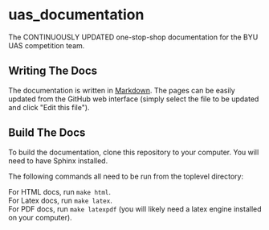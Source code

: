 # uas_documentation
The CONTINUOUSLY UPDATED one-stop-shop documentation for the BYU UAS competition team.

## Writing The Docs
The documentation is written in [Markdown](https://github.com/adam-p/markdown-here/wiki/Markdown-Cheatsheet). 
The pages can be easily updated from the GitHub web interface (simply select
the file to be updated and click "Edit this file").

## Build The Docs
To build the documentation, clone this repository to your computer. You will 
need to have Sphinx installed.

The following commands all need to be run from the toplevel directory:

For HTML docs, run `make html`.  
For Latex docs, run `make latex`.  
For PDF docs, run `make latexpdf` (you will likely need a latex engine installed on your computer).  
